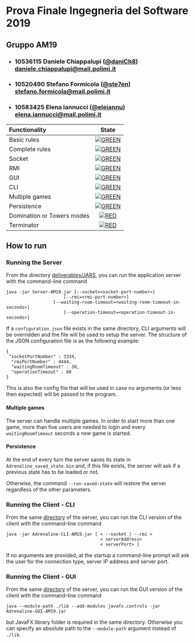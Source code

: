 # Prova Finale Ingegneria del Software 2019  
## Gruppo AM19  
  
- ###   10536115    Daniele Chiappalupi ([@daniCh8](https://github.com/daniCh8))<br>daniele.chiappalupi@mail.polimi.it  
- ###   10520490    Stefano Formicola ([@ste7en](https://github.com/ste7en))<br>stefano.formicola@mail.polimi.it  
- ###   10583425    Elena Iannucci ([@eleiannu](https://github.com/eleiannu))<br>elena.iannucci@mail.polimi.it  
  
| Functionality | State |  
|:-----------------------|:------------------------------------:|  
| Basic rules | [![GREEN](https://placehold.it/15/44bb44/44bb44)](#) |  
| Complete rules | [![GREEN](https://placehold.it/15/44bb44/44bb44)](#) |  
| Socket | [![GREEN](https://placehold.it/15/44bb44/44bb44)](#) |  
| RMI | [![GREEN](https://placehold.it/15/44bb44/44bb44)](#) |  
| GUI | [![GREEN](https://placehold.it/15/44bb44/44bb44)](#)  |  
| CLI | [![GREEN](https://placehold.it/15/44bb44/44bb44)](#) |  
| Multiple games | [![GREEN](https://placehold.it/15/44bb44/44bb44)](#) |  
| Persistence | [![GREEN](https://placehold.it/15/44bb44/44bb44)](#) |  
| Domination or Towers modes | [![RED](https://placehold.it/15/f03c15/f03c15)](#) |  
| Terminator | [![RED](https://placehold.it/15/f03c15/f03c15)](#) |  
  
<!--  
[![RED](https://placehold.it/15/f03c15/f03c15)](#)  
[![YELLOW](https://placehold.it/15/ffdd00/ffdd00)](#)  
[![GREEN](https://placehold.it/15/44bb44/44bb44)](#)  
-->

## How to run
### Running the Server
From the directory [deliverables/JARS](./deliverables/JARS), you can run the application server with the command-line command

    java -jar Server-AM19.jar [--socket=<socket-port-number>] 
		                  [--rmi=<rmi-port-number>] 
		        	  [--waiting-room-timeout=<waiting-room-timeout-in-seconds>] 
	    		          [--operation-timeout=<operation-timeout-in-seconds>]  

If a `configuration.json` file exists in the same directory, CLI arguments will be overridden and the file will be used to setup the server. 
The structure of the JSON configuration file is as the following example:

    {  
     "socketPortNumber" : 3334,  
      "rmiPortNumber" : 4444,  
      "waitingRoomTimeout" : 30,  
      "operationTimeout" : 60  
    }
This is also the config file that will be used in case no arguments (or less then expected) will be passed to the program.

#### Multiple games
The server can handle multiple games. In order to start more than one game, more than five users are needed to login and every `waitingRoomTimeout` seconds a new game is started.

#### Persistence
At the end of every turn the server saves its state in `Adrenaline_saved_state.bin` and, if this file exists, the server will ask if a previous state has to be loaded or not. 

Otherwise, the command `--run-saved-state` will restore the server regardless of the other parameters.

### Running the Client - CLI
From the same [directory](./deliverables/JARS) of the server, you can run the CLI version of the client with the command-line command

    java -jar Adrenaline-CLI-AM19.jar [ < --socket | --rmi > 
                                        < serverAddress> 
                                        < serverPort> ]
If no arguments are provided, at the startup a command-line prompt will ask the user for the connection type, server IP address and server port.

### Running the Client - GUI
From the same [directory](./deliverables/JARS) of the server, you can run the GUI version of the client with the command-line command

    java --module-path ./lib --add-modules javafx.controls -jar Adrenaline-GUI-AM19.jar
but JavaFX library folder is required in the same directory. Otherwise you can specify an absolute path to the `--module-path` argument instead of  `./lib`.